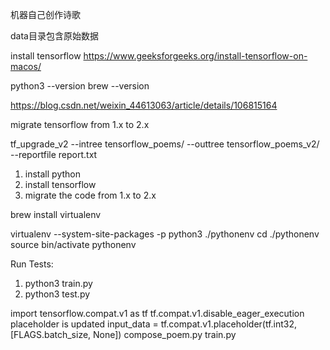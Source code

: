 机器自己创作诗歌

data目录包含原始数据

install tensorflow https://www.geeksforgeeks.org/install-tensorflow-on-macos/

python3 --version
brew --version


https://blog.csdn.net/weixin_44613063/article/details/106815164

migrate tensorflow from 1.x to 2.x

tf_upgrade_v2 --intree tensorflow_poems/ --outtree tensorflow_poems_v2/ --reportfile report.txt

1. install python
2. install tensorflow
3. migrate the code from 1.x to 2.x

brew install virtualenv

virtualenv --system-site-packages -p python3 ./pythonenv
cd ./pythonenv
source bin/activate
pythonenv


Run Tests:
1. python3 train.py
2. python3 test.py

import tensorflow.compat.v1 as tf
tf.compat.v1.disable_eager_execution
placeholder is updated
input_data = tf.compat.v1.placeholder(tf.int32, [FLAGS.batch_size, None])
compose_poem.py
train.py



